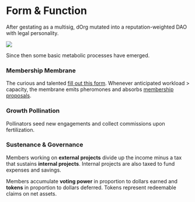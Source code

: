# Form & Function

After gestating as a multisig, dOrg mutated into a reputation-weighted DAO with legal personality.

![](../.gitbook/assets/artboard.png)

Since then some basic metabolic processes have emerged.

### Membership Membrane 

The curious and talented [fill out this form](https://dorg.tech/join/). Whenever anticipated workload &gt; capacity, the membrane emits pheromones and absorbs [membership proposals](https://tinyurl.com/rc856me).

### Growth Pollination

Pollinators seed new engagements and collect commissions upon fertilization.

### Sustenance & Governance

Members working on **external projects** divide up the income minus a tax that sustains **internal projects**. Internal projects are also taxed to fund expenses and savings.

Members accumulate **voting power** in proportion to dollars earned and **tokens** in proportion to dollars deferred. Tokens represent redeemable claims on net assets.

